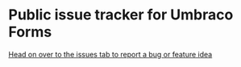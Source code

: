 # Public issue tracker for Umbraco Forms

[Head on over to the issues tab to report a bug or feature idea](https://github.com/umbraco/Umbraco.Marketplace.Issues/issues/)
